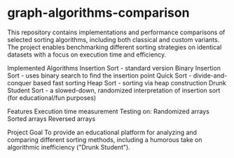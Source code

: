 # graph-algorithms-comparison
This repository contains implementations and performance comparisons of selected sorting algorithms, including both classical and custom variants. The project enables benchmarking different sorting strategies on identical datasets with a focus on execution time and efficiency.

Implemented Algorithms
Insertion Sort - standard version
Binary Insertion Sort - uses binary search to find the insertion point
Quick Sort - divide-and-conquer based fast sorting
Heap Sort - sorting via heap construction
Drunk Student Sort - a slowed-down, randomized interpretation of insertion sort (for educational/fun purposes)

Features
Execution time measurement
Testing on:
Randomized arrays
Sorted arrays
Reversed arrays

Project Goal
To provide an educational platform for analyzing and comparing different sorting methods, including a humorous take on algorithmic inefficiency ("Drunk Student").

